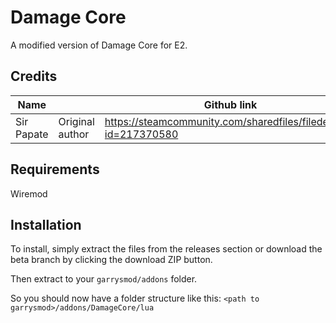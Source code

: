 # Damage Core

A modified version of Damage Core for E2.

## Credits
|Name        |                  | Github link                                     |
|------------|------------------|-------------------------------------------------|
| Sir Papate | Original author  | https://steamcommunity.com/sharedfiles/filedetails/?id=217370580 |

## Requirements
Wiremod

## Installation
To install, simply extract the files from the releases section or download the beta branch by clicking the download ZIP button.

Then extract to your `garrysmod/addons` folder.

So you should now have a folder structure like this:
`<path to garrysmod>/addons/DamageCore/lua`